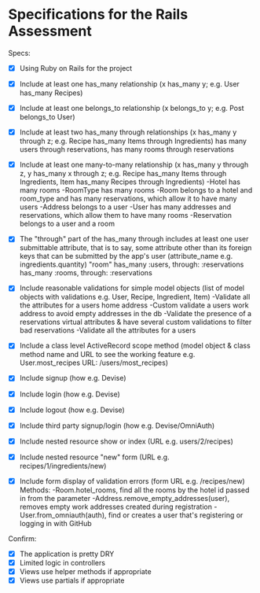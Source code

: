 # Specifications for the Rails Assessment

Specs:
- [x] Using Ruby on Rails for the project
- [x] Include at least one has_many relationship (x has_many y; e.g. User has_many Recipes)
- [x] Include at least one belongs_to relationship (x belongs_to y; e.g. Post belongs_to User)
- [x] Include at least two has_many through relationships (x has_many y through z; e.g. Recipe has_many Items through Ingredients)
has many users through reservations, has many rooms through reservations

- [x] Include at least one many-to-many relationship (x has_many y through z, y has_many x through z; e.g. Recipe has_many Items through Ingredients, Item has_many Recipes through Ingredients)
-Hotel has many rooms
-RoomType has many rooms
-Room belongs to a hotel and room_type and has many reservations, which allow it to have many users
-Address belongs to a user
-User has many addresses and reservations, which allow them to have many rooms
-Reservation belongs to a user and a room

- [x] The "through" part of the has_many through includes at least one user submittable attribute, that is to say, some attribute other than its foreign keys that can be submitted by the app's user (attribute_name e.g. ingredients.quantity)
  "room"
  has_many :users, through: :reservations
  has_many :rooms, through: :reservations

- [x] Include reasonable validations for simple model objects (list of model objects with validations e.g. User, Recipe, Ingredient, Item)
-Validate all the attributes for a users home address
-Custom validate a users work address to avoid empty addresses in the db
-Validate the presence of a reservations virtual attributes & have several custom validations to filter bad reservations
-Validate all the attributes for a users

- [x] Include a class level ActiveRecord scope method (model object & class method name and URL to see the working feature e.g. User.most_recipes URL: /users/most_recipes)
- [x] Include signup (how e.g. Devise)
- [x] Include login (how e.g. Devise)
- [x] Include logout (how e.g. Devise)
- [x] Include third party signup/login (how e.g. Devise/OmniAuth)
- [x] Include nested resource show or index (URL e.g. users/2/recipes)
- [x] Include nested resource "new" form (URL e.g. recipes/1/ingredients/new)
- [x] Include form display of validation errors (form URL e.g. /recipes/new)
Methods:
-Room.hotel_rooms, find all the rooms by the hotel id passed in from the parameter
-Address.remove_empty_addresses(user), removes empty work addresses created during registration
-User.from_omniauth(auth), find or creates a user that's registering or logging in with GitHub

Confirm:
- [x] The application is pretty DRY
- [x] Limited logic in controllers
- [x] Views use helper methods if appropriate
- [x] Views use partials if appropriate
